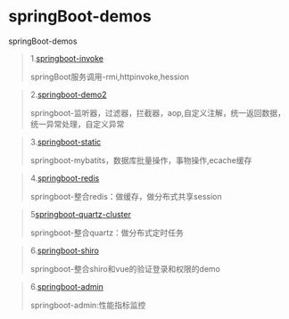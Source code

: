 # springBoot-demos
springBoot-demos

> 1.[springboot-invoke](https://github.com/2010yhh/springBoot-demos/tree/master/springboot-invoke)
>
> springBoot服务调用-rmi,httpinvoke,hession

> 2.[springboot-demo2](https://github.com/2010yhh/springBoot-demos/tree/master/springboot-demo2)
>
> springboot-监听器，过滤器，拦截器，aop,自定义注解，统一返回数据，统一异常处理，自定义异常

> 3.[springboot-static](https://github.com/2010yhh/springBoot-demos/tree/master/springboot-static)
>
> springboot-mybatits，数据库批量操作，事物操作,ecache缓存

> 4.[springboot-redis](https://github.com/2010yhh/springBoot-demos/tree/master/springboot-redis)
>
> springboot-整合redis：做缓存，做分布式共享session

> 5[springboot-quartz-cluster](https://github.com/2010yhh/springBoot-demos/tree/master/springboot-quartz-cluster)
>
> springboot-整合quartz：做分布式定时任务

> 6.[springboot-shiro](https://github.com/2010yhh/springBoot-demos/tree/master/springboot-shiro)
>
> springboot-整合shiro和vue的验证登录和权限的demo

> 6.[springboot-admin](https://github.com/2010yhh/springBoot-demos/tree/master/springboot-shiro)
>
> springboot-admin:性能指标监控